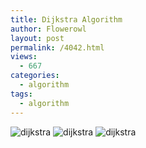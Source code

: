 ```yaml
---
title: Dijkstra Algorithm
author: Flowerowl
layout: post
permalink: /4042.html
views:
  - 667
categories:
  - algorithm
tags:
  - algorithm
---
```


![dijkstra](http://lazynight.me/wp-content/uploads/2018/04/dijkstra1.jpg)
![dijkstra](http://lazynight.me/wp-content/uploads/2018/04/dijkstra2.jpg)
![dijkstra](http://lazynight.me/wp-content/uploads/2018/04/dijkstra.png)
